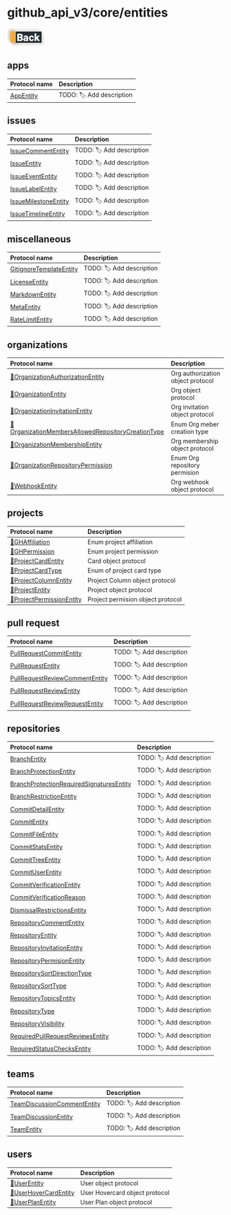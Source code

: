 # github_api_v3/core/entities

[![Back](../../../../docs/img/button_back.png "Back") ](../README.md)

## apps

|Protocol name                                  | Description               |
|:----------------------------------------------|:--------------------------|
|[AppEntity](./apps/AppEntity.swift)                   | TODO: 🏷 Add description  |


## issues

|Protocol name                                                | Description               |
|:------------------------------------------------------------|:--------------------------|
|[IssueCommentEntity](./issues/IssueCommentEntity.swift)      | TODO: 🏷 Add description  |
|[IssueEntity](./issues/IssueEntity.swift)                    | TODO: 🏷 Add description  |
|[IssueEventEntity](./issues/IssueEventEntity.swift)          | TODO: 🏷 Add description  |
|[IssueLabelEntity](./issues/IssueLabelEntity.swift)          | TODO: 🏷 Add description  |
|[IssueMilestoneEntity](./issues/IssueMilestoneEntity.swift)  | TODO: 🏷 Add description  |
|[IssueTimelineEntity](./issues/IssueTimelineEntity.swift)    | TODO: 🏷 Add description  |


## miscellaneous

|Protocol name                                                            | Description               |
|:------------------------------------------------------------------------|:--------------------------|
|[GitignoreTemplateEntity](./miscellaneous/GitignoreTemplateEntity.swift) | TODO: 🏷 Add description  |
|[LicenseEntity](./miscellaneous/LicenseEntity.swift)                     | TODO: 🏷 Add description  |
|[MarkdownEntity](./miscellaneous/MarkdownEntity.swift)                   | TODO: 🏷 Add description  |
|[MetaEntity](./miscellaneous/MetaEntity.swift)                           | TODO: 🏷 Add description  |
|[RateLimitEntity](./miscellaneous/RateLimitEntity.swift)                 | TODO: 🏷 Add description  |


## organizations

|Protocol name                                                                                                                  | Description                       |
|:------------------------------------------------------------------------------------------------------------------------------|:----------------------------------|
|[🧬OrganizationAuthorizationEntity](./organizations/OrganizationAuthorizationEntity.swift)                                     | Org authorization object protocol |
|[🧬OrganizationEntity](./organizations/OrganizationEntity.swift)                                                               | Org object protocol               |
|[🧬OrganizationInvitationEntity](./organizations/OrganizationInvitationEntity.swift)                                           | Org invitation object protocol    |
|[📇OrganizationMembersAllowedRepositoryCreationType](./organizations/OrganizationMembersAllowedRepositoryCreationType.swift)   | Enum Org meber creation type      |
|[🧬OrganizationMembershipEntity](./organizations/OrganizationMembershipEntity.swift)                                           | Org membership object protocol    |
|[📇OrganizationRepositoryPermission](./organizations/OrganizationRepositoryPermission.swift)                                   | Enum Org repository permision     |
|[🧬WebhookEntity](./organizations/WebhookEntity.swift)                                                                         | Org webhook object protocol       |


## projects

|Protocol name                                                         | Description                        |
|:---------------------------------------------------------------------|:-----------------------------------|
|[📇GHAffiliation](./projects/GHAffiliation.swift)                     | Enum project affiliation           |
|[📇GHPermission](./projects/GHPermission.swift)                       | Enum project permission            |
|[🧬ProjectCardEntity](./projects/ProjectCardEntity.swift)             | Card object protocol               |
|[📇ProjectCardType](./projects/ProjectCardType.swift)                 | Enum of project card type          |
|[🧬ProjectColumnEntity](./projects/ProjectColumnEntity.swift)         | Project Column object protocol     |
|[🧬ProjectEntity](./projects/ProjectEntity.swift)                     | Project object protocol            |
|[🧬ProjectPermissionEntity](./projects/ProjectPermissionEntity.swift) | Project permision object protocol  |


## pull request

|Protocol name                                                                          | Description               |
|:--------------------------------------------------------------------------------------|:--------------------------|
|[PullRequestCommitEntity](./pull_requests/PullRequestCommitEntity.swift)               | TODO: 🏷 Add description  |
|[PullRequestEntity](./pull_requests/PullRequestEntity.swift)                           | TODO: 🏷 Add description  |
|[PullRequestReviewCommentEntity](./pull_requests/PullRequestReviewCommentEntity.swift) | TODO: 🏷 Add description  |
|[PullRequestReviewEntity](./pull_requests/PullRequestReviewEntity.swift)               | TODO: 🏷 Add description  |
|[PullRequestReviewRequestEntity](./pull_requests/PullRequestReviewRequestEntity.swift) | TODO: 🏷 Add description  |


## repositories

|Protocol name                                                                                              | Description               |
|:----------------------------------------------------------------------------------------------------------|:--------------------------|
|[BranchEntity](./repositories/BranchEntity.swift)                                                          | TODO: 🏷 Add description  |
|[BranchProtectionEntity](./repositories/BranchProtectionEntity.swift)                                      | TODO: 🏷 Add description  |
|[BranchProtectionRequiredSignaturesEntity](./repositories/BranchProtectionRequiredSignaturesEntity.swift)  | TODO: 🏷 Add description  |
|[BranchRestrictionEntity](./repositories/BranchRestrictionEntity.swift)                                    | TODO: 🏷 Add description  |
|[CommitDetailEntity](./repositories/CommitDetailEntity.swift)                                              | TODO: 🏷 Add description  |
|[CommitEntity](./repositories/CommitEntity.swift)                                                          | TODO: 🏷 Add description  |
|[CommitFileEntity](./repositories/CommitFileEntity.swift)                                                  | TODO: 🏷 Add description  |
|[CommitStatsEntity](./repositories/CommitStatsEntity.swift)                                                | TODO: 🏷 Add description  |
|[CommitTreeEntity](./repositories/CommitTreeEntity.swift)                                                  | TODO: 🏷 Add description  |
|[CommitUserEntity](./repositories/CommitUserEntity.swift)                                                  | TODO: 🏷 Add description  |
|[CommitVerificationEntity](./repositories/CommitVerificationEntity.swift)                                  | TODO: 🏷 Add description  |
|[CommitVerificationReason](./repositories/CommitVerificationReason.swift)                                  | TODO: 🏷 Add description  |
|[DismissalRestrictionsEntity](./repositories/DismissalRestrictionsEntity.swift)                            | TODO: 🏷 Add description  |
|[RepositoryCommentEntity](./repositories/RepositoryCommentEntity.swift)                                    | TODO: 🏷 Add description  |
|[RepositoryEntity](./repositories/RepositoryEntity.swift)                                                  | TODO: 🏷 Add description  |
|[RepositoryInvitationEntity](./repositories/RepositoryInvitationEntity.swift)                              | TODO: 🏷 Add description  |
|[RepositoryPermisionEntity](./repositories/RepositoryPermisionEntity.swift)                                | TODO: 🏷 Add description  |
|[RepositorySortDirectionType](./repositories/RepositorySortDirectionType.swift)                            | TODO: 🏷 Add description  |
|[RepositorySortType](./repositories/RepositorySortType.swift)                                              | TODO: 🏷 Add description  |
|[RepositoryTopicsEntity](./repositories/RepositoryTopicsEntity.swift)                                      | TODO: 🏷 Add description  |
|[RepositoryType](./repositories/RepositoryType.swift)                                                      | TODO: 🏷 Add description  |
|[RepositoryVisibility](./repositories/RepositoryVisibility.swift)                                          | TODO: 🏷 Add description  |
|[RequiredPullRequestReviewsEntity](./repositories/RequiredPullRequestReviewsEntity.swift)                  | TODO: 🏷 Add description  |
|[RequiredStatusChecksEntity](./repositories/RequiredStatusChecksEntity.swift)                              | TODO: 🏷 Add description  |


## teams

|Protocol name                                                             | Description               |
|:-------------------------------------------------------------------------|:--------------------------|
|[TeamDiscussionCommentEntity](./teams/TeamDiscussionCommentEntity.swift)  | TODO: 🏷 Add description  |
|[TeamDiscussionEntity](./teams/TeamDiscussionEntity.swift)                | TODO: 🏷 Add description  |
|[TeamEntity](./teams/TeamEntity.swift)                                    | TODO: 🏷 Add description  |

## users

|Protocol name                                              | Description                       |
|:----------------------------------------------------------|:----------------------------------|
|[🧬UserEntity](./users/UserEntity.swift)                   | User object protocol              |
|[🧬UserHoverCardEntity](./users/UserHoverCardEntity.swift) | User Hovercard object protocol    |
|[🧬UserPlanEntity](./users/UserPlanEntity.swift)           | User Plan object protocol         |
